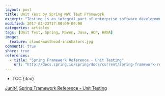 ```yaml
---
layout: post
title: Unit Test by Spring MVC Test Framework
excerpt: "Testing is an integral part of enterprise software development. Dependency Injection should make your code less dependent on the container than it would be with traditional Java EE development. This topic introduce how to create Unit Test by Spring MVC Test Framework for Java project on HCP"
modified: 2017-02-23T17:00:00-00:00
categories: articles
tags: [Unit Test, Spring, Maven, Java, HCP, HANA]
image:
  feature: cloud/masthead-incubators.jpg
comments: true
share: true
references:
  - title: "Spring Framework Reference - Unit Testing"
    url: "http://docs.spring.io/spring/docs/current/spring-framework-reference/html/unit-testing.html"
---
```


* TOC
{:toc}

[Junit4][junit4]
[Spring Framework Reference - Unit Testing][spring-framework-reference-unit-testing]


[junit4]:http://junit.org/junit4/
[spring-framework-reference-unit-testing]:http://docs.spring.io/spring/docs/current/spring-framework-reference/html/unit-testing.html
